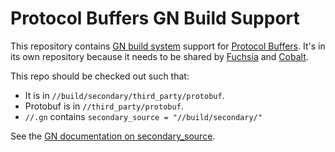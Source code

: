 # Protocol Buffers GN Build Support

This repository contains
[GN build system](https://gn.googlesource.com/gn/+/HEAD/) support for
[Protocol Buffers](https://github.com/protocolbuffers/protobuf). It's in its own
repository because it needs to be shared by
[Fuchsia](https://fuchsia.googlesource.com/fuchsia/) and
[Cobalt](https://fuchsia.googlesource.com/cobalt/).

This repo should be checked out such that:

* It is in `//build/secondary/third_party/protobuf`.
* Protobuf is in `//third_party/protobuf`.
* `//.gn` contains `secondary_source = "//build/secondary/"`

See the
[GN documentation on secondary_source](https://gn.googlesource.com/gn/+/master/docs/reference.md#other-help-topics-gn-file-variables).

